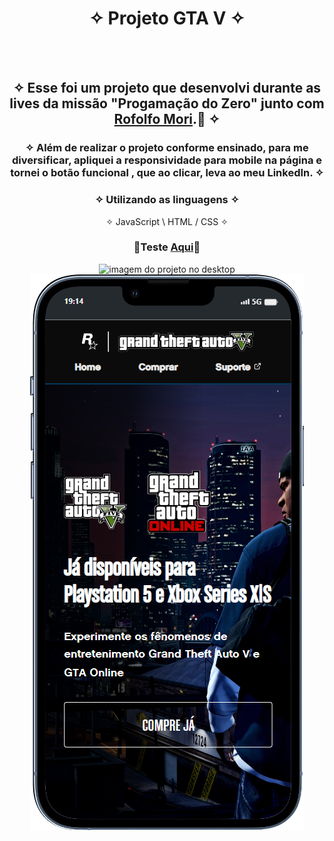 <div align="center">
  
# ✧ Projeto GTA V ✧
<br> <br>

## ✧ Esse foi um projeto que desenvolvi durante as lives da missão "Progamação do Zero" junto com <a href="https://github.com/rodolfomori" target="_blank">Rofolfo Mori</a>.🚀 ✧

### ✧ Além de realizar o projeto conforme ensinado, para me diversificar, apliquei a responsividade para mobile na página e tornei o botão funcional , que ao clicar, leva ao meu LinkedIn. ✧

### ✧ Utilizando as linguagens ✧
✧ JavaScript \ HTML / CSS ✧
### <p>👾Teste <a href="https://deyvissonrobert.github.io/Projeto-Starbucks/">Aqui</a>👾</p>
  </div>

<div align="center" display="inline-block">
<img  alt="imagem do projeto no desktop" src="https://github.com/DeyvissonRobert/Projeto-GTA-V/blob/main/src/img/GTA%20V%20desktop.gif">
  <br>
<img alt="imagem do projeto no mobile" src="https://github.com/DeyvissonRobert/Projeto-GTA-V/blob/main/src/img/GTA%20V%20mobile.png">
</div>
